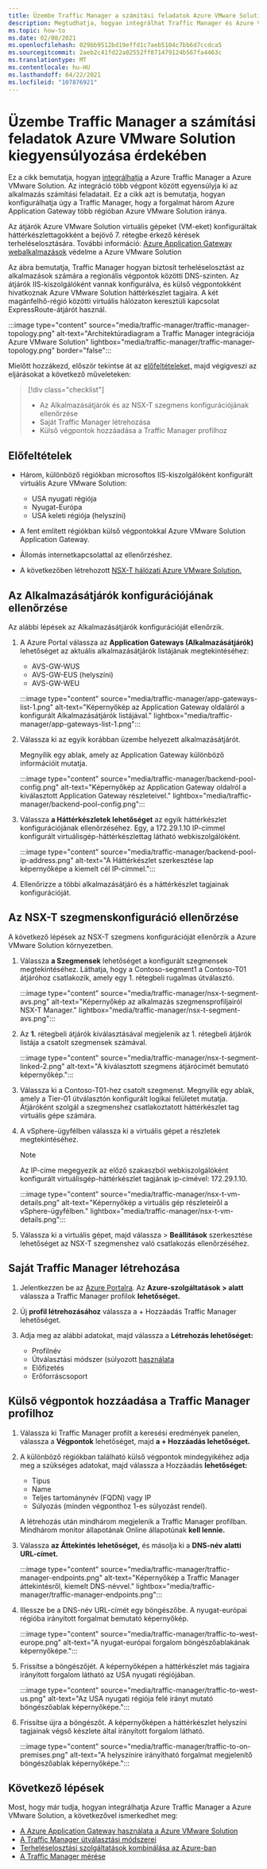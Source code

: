 ```yaml
---
title: Üzembe Traffic Manager a számítási feladatok Azure VMware Solution kiegyensúlyozása érdekében
description: Megtudhatja, hogyan integrálhat Traffic Manager és Azure VMware Solution az alkalmazások számítási feladatainak különböző régiókban lévő végpontok közötti elosztásához.
ms.topic: how-to
ms.date: 02/08/2021
ms.openlocfilehash: 029bb9512bd19effd1c7aeb5104c7bb6d7ccdca5
ms.sourcegitcommit: 2aeb2c41fd22a02552ff871479124b567fa4463c
ms.translationtype: MT
ms.contentlocale: hu-HU
ms.lasthandoff: 04/22/2021
ms.locfileid: "107876921"
---
```

# <a name="deploy-traffic-manager-to-balance-azure-vmware-solution-workloads"></a>Üzembe Traffic Manager a számítási feladatok Azure VMware Solution kiegyensúlyozása érdekében

Ez a cikk bemutatja, hogyan [integrálhatja](../traffic-manager/traffic-manager-overview.md) a Azure Traffic Manager a Azure VMware Solution. Az integráció több végpont között egyensúlyja ki az alkalmazás számítási feladatait. Ez a cikk azt is bemutatja, hogyan konfigurálhatja [](../application-gateway/overview.md) úgy a Traffic Manager, hogy a forgalmat három Azure Application Gateway több régióban Azure VMware Solution iránya. 

Az átjárók Azure VMware Solution virtuális gépeket (VM-eket) konfiguráltak háttérkészlettagokként a bejövő 7. rétegbe érkező kérések terheléselosztására. További információ: [Azure Application Gateway webalkalmazások](protect-azure-vmware-solution-with-application-gateway.md) védelme a Azure VMware Solution

Az ábra bemutatja, Traffic Manager hogyan biztosít terheléselosztást az alkalmazások számára a regionális végpontok közötti DNS-szinten. Az átjárók IIS-kiszolgálóként vannak konfigurálva, és külső végpontokként hivatkoznak Azure VMware Solution háttérkészlet tagjaira. A két magánfelhő-régió közötti virtuális hálózaton keresztüli kapcsolat ExpressRoute-átjárót használ.   

:::image type="content" source="media/traffic-manager/traffic-manager-topology.png" alt-text="Architektúradiagram a Traffic Manager integrációja Azure VMware Solution" lightbox="media/traffic-manager/traffic-manager-topology.png" border="false":::

Mielőtt hozzákezd, először tekintse át az [előfeltételeket,](#prerequisites) majd végigveszi az eljárásokat a következő műveleteken:

> [!div class="checklist"]
> * Az Alkalmazásátjárók és az NSX-T szegmens konfigurációjának ellenőrzése
> * Saját Traffic Manager létrehozása
> * Külső végpontok hozzáadása a Traffic Manager profilhoz

## <a name="prerequisites"></a>Előfeltételek

- Három, különböző régiókban microsoftos IIS-kiszolgálóként konfigurált virtuális Azure VMware Solution: 
   - USA nyugati régiója
   - Nyugat-Európa
   - USA keleti régiója (helyszíni) 

- A fent említett régiókban külső végpontokkal Azure VMware Solution Application Gateway.

- Állomás internetkapcsolattal az ellenőrzéshez. 

- A következőben létrehozott [NSX-T hálózati Azure VMware Solution.](tutorial-nsx-t-network-segment.md)

## <a name="verify-your-application-gateways-configuration"></a>Az Alkalmazásátjárók konfigurációjának ellenőrzése

Az alábbi lépések az Alkalmazásátjárók konfigurációját ellenőrzik.

1. A Azure Portal válassza az **Application Gateways (Alkalmazásátjárók)** lehetőséget az aktuális alkalmazásátjárók listájának megtekintéséhez:

   - AVS-GW-WUS
   - AVS-GW-EUS (helyszíni)
   - AVS-GW-WEU

   :::image type="content" source="media/traffic-manager/app-gateways-list-1.png" alt-text="Képernyőkép az Application Gateway oldaláról a konfigurált Alkalmazásátjárók listájával." lightbox="media/traffic-manager/app-gateways-list-1.png":::

1. Válassza ki az egyik korábban üzembe helyezett alkalmazásátjárót. 

   Megnyílik egy ablak, amely az Application Gateway különböző információit mutatja. 

   :::image type="content" source="media/traffic-manager/backend-pool-config.png" alt-text="Képernyőkép az Application Gateway oldalról a kiválasztott Application Gateway részleteivel." lightbox="media/traffic-manager/backend-pool-config.png":::

1. Válassza **a Háttérkészletek lehetőséget** az egyik háttérkészlet konfigurációjának ellenőrzéséhez. Egy, a 172.29.1.10 IP-címmel konfigurált virtuálisgép-háttérkészlettag látható webkiszolgálóként.
 
   :::image type="content" source="media/traffic-manager/backend-pool-ip-address.png" alt-text="A Háttérkészlet szerkesztése lap képernyőképe a kiemelt cél IP-címmel.":::

1. Ellenőrizze a többi alkalmazásátjáró és a háttérkészlet tagjainak konfigurációját. 

## <a name="verify-the-nsx-t-segment-configuration"></a>Az NSX-T szegmenskonfiguráció ellenőrzése

A következő lépések az NSX-T szegmens konfigurációját ellenőrzik a Azure VMware Solution környezetben.

1. Válassza **a Szegmensek** lehetőséget a konfigurált szegmensek megtekintéséhez.  Láthatja, hogy a Contoso-segment1 a Contoso-T01 átjáróhoz csatlakozik, amely egy 1. rétegbeli rugalmas útválasztó.

   :::image type="content" source="media/traffic-manager/nsx-t-segment-avs.png" alt-text="Képernyőkép az alkalmazás szegmensprofiljairól NSX-T Manager." lightbox="media/traffic-manager/nsx-t-segment-avs.png":::    

1. Az **1.** rétegbeli átjárók kiválasztásával megjelenik az 1. rétegbeli átjárók listája a csatolt szegmensek számával. 

   :::image type="content" source="media/traffic-manager/nsx-t-segment-linked-2.png" alt-text="A kiválasztott szegmens átjárócímét bemutató képernyőkép.":::    

1. Válassza ki a Contoso-T01-hez csatolt szegmenst. Megnyílik egy ablak, amely a Tier-01 útválasztón konfigurált logikai felületet mutatja. Átjáróként szolgál a szegmenshez csatlakoztatott háttérkészlet tag virtuális gépe számára.

1. A vSphere-ügyfélben válassza ki a virtuális gépet a részletek megtekintéséhez. 

   >[!NOTE]
   >Az IP-címe megegyezik az előző szakaszból webkiszolgálóként konfigurált virtuálisgép-háttérkészlet tagjának ip-címével: 172.29.1.10.

   :::image type="content" source="media/traffic-manager/nsx-t-vm-details.png" alt-text="Képernyőkép a virtuális gép részleteiről a vSphere-ügyfélben." lightbox="media/traffic-manager/nsx-t-vm-details.png":::    

4. Válassza ki a virtuális gépet, majd válassza > **Beállítások** szerkesztése lehetőséget az NSX-T szegmenshez való csatlakozás ellenőrzéséhez.

## <a name="create-your-traffic-manager-profile"></a>Saját Traffic Manager létrehozása

1. Jelentkezzen be az [Azure Portalra](https://rc.portal.azure.com/#home). Az **Azure-szolgáltatások > alatt** válassza a Traffic Manager profilok **lehetőséget.**

2. Új **profil létrehozásához** válassza a + Hozzáadás Traffic Manager lehetőséget.
 
3. Adja meg az alábbi adatokat, majd válassza a **Létrehozás lehetőséget:**

   - Profilnév
   - Útválasztási módszer (súlyozott [használata](../traffic-manager/traffic-manager-routing-methods.md)
   - Előfizetés
   - Erőforráscsoport

## <a name="add-external-endpoints-into-the-traffic-manager-profile"></a>Külső végpontok hozzáadása a Traffic Manager profilhoz

1. Válassza ki Traffic Manager profilt a keresési eredmények panelen, válassza a **Végpontok** lehetőséget, majd **a + Hozzáadás lehetőséget.**

1. A különböző régiókban található külső végpontok mindegyikéhez adja meg a szükséges adatokat, majd válassza a Hozzáadás **lehetőséget:** 
   - Típus
   - Name
   - Teljes tartománynév (FQDN) vagy IP
   - Súlyozás (minden végponthoz 1-es súlyozást rendel). 

   A létrehozás után mindhárom megjelenik a Traffic Manager profilban. Mindhárom monitor állapotának Online állapotúnak **kell lennie.**

3. Válassza **az Áttekintés lehetőséget,** és másolja ki a **DNS-név alatti URL-címet.**

   :::image type="content" source="media/traffic-manager/traffic-manager-endpoints.png" alt-text="Képernyőkép a Traffic Manager áttekintésről, kiemelt DNS-névvel." lightbox="media/traffic-manager/traffic-manager-endpoints.png"::: 

4. Illessze be a DNS-név URL-címét egy böngészőbe. A nyugat-európai régióba irányított forgalmat bemutató képernyőkép.

   :::image type="content" source="media/traffic-manager/traffic-to-west-europe.png" alt-text="A nyugat-európai forgalom böngészőablakának képernyőképe."::: 

5. Frissítse a böngészőjét. A képernyőképen a háttérkészlet más tagjaira irányított forgalom látható az USA nyugati régiójában.

   :::image type="content" source="media/traffic-manager/traffic-to-west-us.png" alt-text="Az USA nyugati régiója felé irányt mutató böngészőablak képernyőképe."::: 

6. Frissítse újra a böngészőt. A képernyőképen a háttérkészlet helyszíni tagjainak végső készlete által irányított forgalom látható.

   :::image type="content" source="media/traffic-manager/traffic-to-on-premises.png" alt-text="A helyszínire irányítható forgalmat megjelenítő böngészőablak képernyőképe.":::

## <a name="next-steps"></a>Következő lépések

Most, hogy már tudja, hogyan integrálhatja Azure Traffic Manager a Azure VMware Solution, a következővel ismerkedhet meg:

- [A Azure Application Gateway használata a Azure VMware Solution](protect-azure-vmware-solution-with-application-gateway.md)
- [A Traffic Manager útválasztási módszerei](../traffic-manager/traffic-manager-routing-methods.md)
- [Terheléselosztási szolgáltatások kombinálása az Azure-ban](../traffic-manager/traffic-manager-load-balancing-azure.md)
- [A Traffic Manager mérése](../traffic-manager/traffic-manager-performance-considerations.md)
